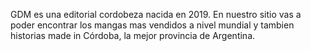 GDM es una editorial cordobeza nacida en 2019.
En nuestro sitio vas a poder encontrar los mangas mas vendidos a nivel mundial y tambien historias made in Córdoba, la mejor provincia de Argentina.
